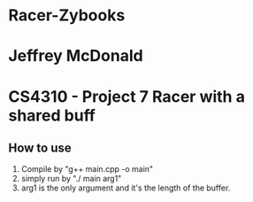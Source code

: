 # Racer-Zybooks
# Jeffrey McDonald
# CS4310 - Project 7 Racer with a shared buff

## How to use

1. Compile by "g++ main.cpp -o main"
2. simply run by "./ main arg1"
3. arg1 is the only argument and it's the length of the buffer.